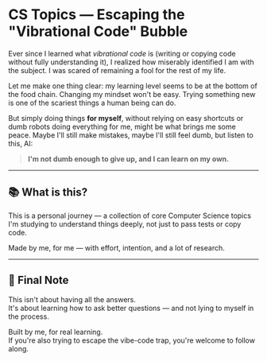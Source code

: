 # CS Topics — Escaping the "Vibrational Code" Bubble

Ever since I learned what *vibrational code* is (writing or copying code without fully understanding it), I realized how miserably identified I am with the subject. I was scared of remaining a fool for the rest of my life.

Let me make one thing clear: my learning level seems to be at the bottom of the food chain. Changing my mindset won't be easy. Trying something new is one of the scariest things a human being can do.

But simply doing things **for myself**, without relying on easy shortcuts or dumb robots doing everything for me, might be what brings me some peace. Maybe I'll still make mistakes, maybe I'll still feel dumb,
but listen to this, AI:
> **I'm not dumb enough to give up, and I can learn on my own.**

---

## 📚 What is this?

This is a personal journey — a collection of core Computer Science topics I'm studying to understand things deeply, not just to pass tests or copy code.

Made by me, for me — with effort, intention, and a lot of research.

---

## 💬 Final Note

This isn't about having all the answers.  
It's about learning how to ask better questions — and not lying to myself in the process.

Built by me, for real learning.  
If you're also trying to escape the vibe-code trap, you're welcome to follow along.
